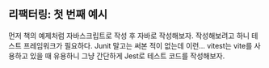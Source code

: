 ## 리팩터링: 첫 번째 예시

먼저 책의 예제처럼 자바스크립트로 작성 후 자바로 작성해보자. 작성해보려고 하니 테스트 프레임워크가 필요하다. Junit 말고는 써본 적이 없는데 이런... vitest는 vite를 사용하고 있을 때 유용하니 그냥 간단하게 Jest로 테스트 코드를 작성해보자.
